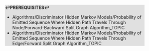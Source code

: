 <div style="margin:2em; background-color: #e0e0e0;">

<strong>↩PREREQUISITES↩</strong>

 * Algorithms/Discriminator Hidden Markov Models/Probability of Emitted Sequence Where Hidden Path Travels Through Node/Forward-Backward Split Graph Algorithm_TOPIC
 * Algorithms/Discriminator Hidden Markov Models/Probability of Emitted Sequence Where Hidden Path Travels Through Edge/Forward Split Graph Algorithm_TOPIC

</div>


